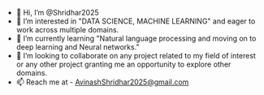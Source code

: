 - 👋 Hi, I’m @Shridhar2025
- 👀 I’m interested in "DATA SCIENCE, MACHINE LEARNING" and eager to work across multiple domains.
- 🌱 I’m currently learning "Natural language processing and moving on to deep learning and Neural networks."
- 💞️ I’m looking to collaborate on any project related to my field of interest or any other project granting me an opportunity to explore other domains.
- 📫 Reach me at - AvinashShridhar2025@gmail.com

<!---
Shridhar2025/Shridhar2025 is a ✨ special ✨ repository because its `README.md` (this file) appears on your GitHub profile.
You can click the Preview link to take a look at your changes.
--->
